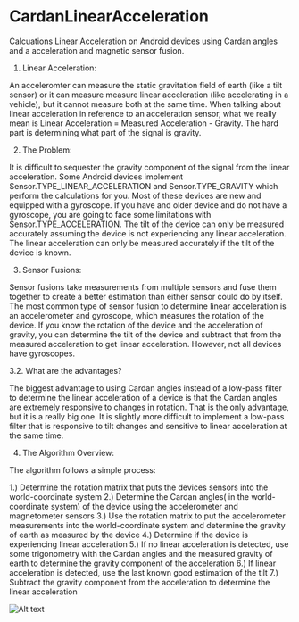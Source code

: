 CardanLinearAcceleration
========================

Calcuations Linear Acceleration on Android devices using Cardan angles and a acceleration and magnetic sensor fusion.

1. Linear Acceleration:

An acceleromter can measure the static gravitation field of earth (like a tilt sensor) or it can measure measure linear acceleration (like accelerating in a vehicle), but it cannot measure both at the same time. When talking about linear acceleration in reference to an acceleration sensor, what we really mean is Linear Acceleration = Measured Acceleration - Gravity. The hard part is determining what part of the signal is gravity.

2. The Problem:

It is difficult to sequester the gravity component of the signal from the linear acceleration. Some Android devices implement Sensor.TYPE_LINEAR_ACCELERATION and Sensor.TYPE_GRAVITY which perform the calculations for you. Most of these devices are new and equipped with a gyroscope. If you have and older device and do not have a gyroscope, you are going to face some limitations with Sensor.TYPE_ACCELERATION. The tilt of the device can only be measured accurately assuming the device is not experiencing any linear acceleration. The linear acceleration can only be measured accurately if the tilt of the device is known.

3. Sensor Fusions:

Sensor fusions take measurements from multiple sensors and fuse them together to create a better estimation than either sensor could do by itself. The most common type of sensor fusion to determine linear acceleration is an accelerometer and gyroscope, which measures the rotation of the device. If you know the rotation of the device and the acceleration of gravity, you can determine the tilt of the device and subtract that from the measured acceleration to get linear acceleration. However, not all devices have gyroscopes.

3.2. What are the advantages?

The biggest advantage to using Cardan angles instead of a low-pass filter to determine the linear acceleration of a device is that the Cardan angles are extremely responsive to changes in rotation. That is the only advantage, but it is a really big one. It is slightly more difficult to implement a low-pass filter that is responsive to tilt changes and sensitive to linear acceleration at the same time.

4. The Algorithm Overview:

 The algorithm follows a simple process:

1.) Determine the rotation matrix that puts the devices sensors into the world-coordinate system
2.) Determine the Cardan angles( in the world-coordinate system) of the device using the accelerometer and magnetometer sensors
3.) Use the rotation matrix to put the accelerometer measurements into the world-coordinate system and determine the gravity of earth as measured by the device
4.) Determine if the device is experiencing linear acceleration
5.) If no linear acceleration is detected, use some trigonometry with the Cardan angles and the measured gravity of earth to determine the gravity component of the acceleration
6.) If linear acceleration is detected, use the last known good estimation of the tilt
7.) Subtract the gravity component from the acceleration to determine the linear acceleration

![Alt text](http://blog.kircherelectronics.com/blog/images/nexus_4_linear_acceleartion.png "Cardan Linear Acceleration")
